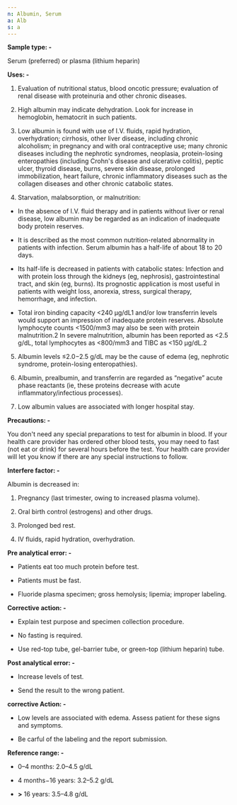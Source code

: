 ```yaml
---
n: Albumin, Serum
a: Alb
s: a
---
```


__Sample type: -__

Serum (preferred) or plasma (lithium heparin)

__Uses: -__

1.	Evaluation of nutritional status, blood oncotic pressure; evaluation of renal disease with proteinuria and other chronic diseases.

2.	High albumin may indicate dehydration. Look for increase in hemoglobin, hematocrit in such patients.

3.	Low albumin is found with use of I.V. fluids, rapid hydration, overhydration; cirrhosis, other liver disease, including chronic alcoholism; in pregnancy and with oral contraceptive use; many chronic diseases including the nephrotic syndromes, neoplasia, protein-losing enteropathies (including Crohn's disease and ulcerative colitis), peptic ulcer, thyroid disease, burns, severe skin disease, prolonged immobilization, heart failure, chronic inflammatory diseases such as the collagen diseases and other chronic catabolic states.

4.	Starvation, malabsorption, or malnutrition:

-	In the absence of I.V. fluid therapy and in patients without liver or renal disease, low albumin may be regarded as an indication of inadequate body protein reserves.

-	 It is described as the most common nutrition-related abnormality in patients with infection. Serum albumin has a half-life of about 18 to 20 days.

-	 Its half-life is decreased in patients with catabolic states: Infection and with protein loss through the kidneys (eg, nephrosis), gastrointestinal tract, and skin (eg, burns). Its prognostic application is most useful in patients with weight loss, anorexia, stress, surgical therapy, hemorrhage, and infection. 

-	Total iron binding capacity <240 μg/dL1 and/or low transferrin levels would support an impression of inadequate protein reserves. Absolute lymphocyte counts <1500/mm3 may also be seen with protein malnutrition.2 In severe malnutrition, albumin has been reported as <2.5 g/dL, total lymphocytes as <800/mm3 and TIBC as <150 μg/dL.2

5.	Albumin levels ≤2.0−2.5 g/dL may be the cause of edema (eg, nephrotic syndrome, protein-losing enteropathies).

6.	Albumin, prealbumin, and transferrin are regarded as “negative” acute phase reactants (ie, these proteins decrease with acute inflammatory/infectious processes).

7.	Low albumin values are associated with longer hospital stay.

__Precautions: -__

You don't need any special preparations to test for albumin in blood. If your health care provider has ordered other blood tests, you may need to fast (not eat or drink) for several hours before the test. Your health care provider will let you know if there are any special instructions to follow.

__Interfere factor: -__

Albumin is decreased in:

1.	Pregnancy (last trimester, owing to increased plasma volume). 

2.	Oral birth control (estrogens) and other drugs.

3.	Prolonged bed rest.

4.	IV fluids, rapid hydration, overhydration.

__Pre analytical error: -__

-	Patients eat too much protein before test. 

-	Patients must be fast.

-	Fluoride plasma specimen; gross hemolysis; lipemia; improper labeling.

__Corrective action: -__

-	Explain test purpose and specimen collection procedure.

-	No fasting is required.

-	Use red-top tube, gel-barrier tube, or green-top (lithium heparin) tube.

__Post analytical error: -__

-	Increase levels of test. 

-	Send the result to the wrong patient. 

__corrective Action: -__

-	Low levels are associated with edema. Assess patient for these signs and symptoms.

-	Be carful of the labeling and the report submission.

__Reference range: -__

-	0–4 months: 2.0–4.5 g/dL 

-	4 months−16 years: 3.2–5.2 g/dL 

-	__>__ 16 years: 3.5–4.8 g/dL
